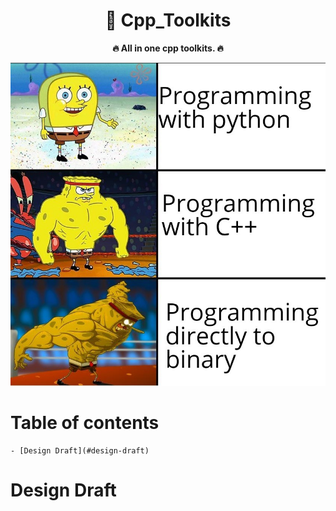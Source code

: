 <div align="center">
  <h1><strong> &#127775 Cpp_Toolkits </strong></h1>
  <p>
    <strong> &#128293; All in one cpp toolkits. &#128293;</strong>
  </p>
  <p>
    <img src="img/meme.jpeg" alt="build status" />
  </p>
</div>

# Table of contents
    - [Design Draft](#design-draft)
    

# Design Draft